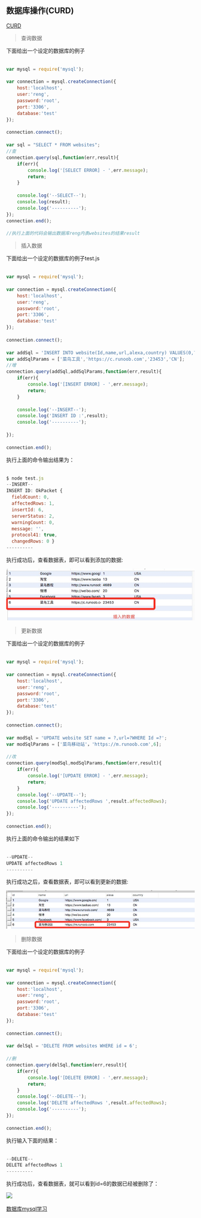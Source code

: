 ## 数据库操作(CURD)

[CURD](../questions/curd.md)

> 查询数据

下面给出一个设定的数据库的例子

```javascript

var mysql = require('mysql');

var connection = mysql.createConnection({
	host:'localhost',
	user:'reng',
	password:'root',
	port:'3306',
	database:'test'
});

connection.connect();

var sql = "SELECT * FROM websites";
//查
connection.query(sql,function(err,result){
	if(err){
		console.log('[SELECT ERROR] - ',err.message);
		return;
	}

	console.log('--SELECT--');
	console.log(result);
	console.log('----------');
});
connection.end();

//执行上面的代码会输出数据库reng内表websites的结果result

```


> 插入数据

下面给出一个设定的数据库的例子test.js

```javascript

var mysql = require('mysql');

var connection = mysql.createConnection({
	host:'localhost',
	user:'reng',
	password:'root',
	port:'3306',
	database:'test'
});

connection.connect();

var addSql = 'INSERT INTO website(Id,name,url,alexa,country) VALUES(0,?,?,?,?)';
var addSqlParams = ['菜鸟工具','https://c.runoob.com','23453','CN'];
//增
connection.query(addSql,addSqlParams,function(err,result){
	if(err){
		console.log('[INSERT ERROR] - ',err.message);
		return;
	}

	console.log('--INSERT--');
	console.log('INSERT ID :',result);
	console.log('----------');

});

connection.end();

```

执行上面的命令输出结果为：

```javascript

$ node test.js
--INSERT--
INSERT ID: OkPacket {
  fieldCount: 0,
  affectedRows: 1,
  insertId: 6,
  serverStatus: 2,
  warningCount: 0,
  message: '',
  protocol41: true,
  changedRows: 0 }
----------

```

执行成功后，查看数据表，即可以看到添加的数据:

<img src="../dist/imgs/addSql.jpg">


> 更新数据

下面给出一个设定的数据库的例子

```javascript

var mysql = require('mysql');

var connection = mysql.createConnection({
	host:'localhost',
	user:'reng',
	password:'root',
	port:'3306',
	database:'test'
});

connection.connect();

var modSql = 'UPDATE website SET name = ?,url=?WHERE Id =?';
var modSqlParams = ['菜鸟移动站'，'https://m.runoob.com',6];

//改 
connection.query(modSql,modSqlParams,function(err,result){
	if(err){
		console.log('[UPDATE ERROR] - ',err.message);
		return;
	}
	console.log('--UPDATE--');
	console.log('UPDATE affectedRows ',result.affectedRows);
	console.log('----------');
});

connection.end();

```

执行上面的命令输出的结果如下
```javascript

--UPDATE--
UPDATE affectedRows 1
----------

```

 执行成功之后，查看数据表，即可以看到更新的数据:


<img src="../dist/imgs/modSql.jpg">


> 删除数据

下面给出一个设定的数据库的例子

```javascript

var mysql = require('mysql');

var connection = mysql.createConnection({
	host:'localhost',
	user:'reng',
	password:'root',
	port:'3306',
	database:'test'
});

connection.connect();

var delSql = 'DELETE FROM websites WHERE id = 6';

//删
connection.query(delSql,function(err,result){
	if(err){
		console.log('[DELETE ERROR] - ',err.message);
		return;
	}
	console.log('--DELETE--');
	console.log('DELETE affectedRows ',result.affectedRows);
	console.log('----------');
});

connection.end();

```

执行输入下面的结果：
```javascript

--DELETE--
DELETE affectedRows 1
----------

```

执行成功后，查看数据表，就可以看到id=6的数据已经被删除了：

<img src="../dist.imgs/delSql.jpg">


[数据库mysql学习](http://www.runoob.com/mysql/mysql-tutorial.html)














